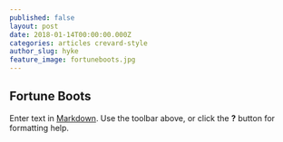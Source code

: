 ```yaml
---
published: false
layout: post
date: 2018-01-14T00:00:00.000Z
categories: articles crevard-style
author_slug: hyke
feature_image: fortuneboots.jpg
---
```

## Fortune Boots

Enter text in [Markdown](http://daringfireball.net/projects/markdown/). Use the toolbar above, or click the **?** button for formatting help.
